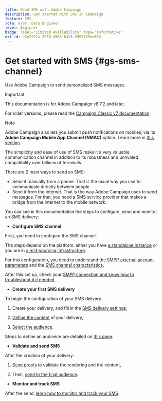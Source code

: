 ```yaml
---
title: Send SMS with Adobe Campaign
description: Get started with SMS in Campaign
feature: SMS
role: User, Data Engineer
level: Beginner
badge: label="Limited Availability" type="Informative"
exl-id: e2e2922a-2058-4588-b1b5-6997f29ee663
---
```

# Get started with SMS {#gs-sms-channel}

Use Adobe Campaign to send personalized SMS messages.

>[!IMPORTANT]
>
>This documentation is for Adobe Campaign v8.7.2 and later.
>
>For older versions, please read the [Campaign Classic v7 documentation](https://experienceleague.adobe.com/en/docs/campaign-classic/using/sending-messages/sending-messages-on-mobiles/sms-set-up/sms-set-up).

>[!NOTE]
>
>Adobe Campaign also lets you submit push notifications on mobiles, via its **Adobe Campaign Mobile App Channel (NMAC)** option. Learn more in [this section](../push.md).

The simplicity and ease of use of SMS make it a very valuable communication channel in addition to its robustness and unrivaled compatibility over billions of terminals. 

There are 2 main ways to send an SMS:

* Send it manually from a phone. That is the usual way you use to communicate directly between people.
* Send it from the internet. That is the way Adobe Campaign uses to send messages. For that, you need a SMS service provider that makes a bridge from the internet to the mobile network.

You can see in this documentation the steps to configure, send and monitor an SMS delivery:

* **Configure SMS channel**

First, you need to configure the SMS channel. 

The steps depend on the platform: either you have [a standalone instance](sms-standalone-instance.md) or you are in [a mid-sourcing infrastructure](sms-mid-sourcing.md).

For this configuration, you need to understand the [SMPP external account parameters](smpp-external-account.md) and the [SMS channel characteristics](sms-channel.md).

After this set up, check your [SMPP connection and know how to troubleshoot it if needed](smpp-connection.md).

* **Create your first SMS delivery**

To begin the configuration of your SMS delivery: 

1. Create your delivery, and fill in the [SMS delivery settings](sms-delivery-settings.md),

1. [Define the content](sms-content.md) of your delivery,

1. [Select the audience](sms-audience.md).

Steps to define an audience are detailed on [this page](../../audiences/create-audiences.md).

* **Validate and send SMS** 

After the creation of your delivery:

1. [Send proofs](sms-proofs.md) to validate the rendering and the content,

1. Then, [send to the final audience](sms-send.md).

* **Monitor and track SMS** 

After the send, [learn how to monitor and track your SMS](sms-monitor.md).
